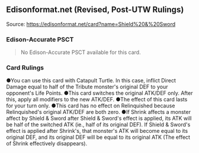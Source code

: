 
## Edisonformat.net (Revised, Post-UTW Rulings)

Source: https://edisonformat.net/card?name=Shield%20&%20Sword

### Edison-Accurate PSCT

> No Edison-Accurate PSCT available for this card.

### Card Rulings

●You can use this card with Catapult Turtle. In this case, inflict Direct Damage equal to half of the Tribute monster's original DEF to your opponent's Life Points.
●This card switches the original ATK/DEF only. After this, apply all modifiers to the new ATK/DEF.
●The effect of this card lasts for your turn only.
●This card has no effect on Relinquished because Relinquished's original ATK/DEF are both zero.
●If Shrink affects a monster affect by Shield & Sword after Shield & Sword's effect is applied, its ATK will be half of the switched ATK (ie., half of its original DEF). If Shield & Sword's effect is applied after Shrink's, that monster's ATK will become equal to its original DEF, and its original DEF will be equal to its original ATK (The effect of Shrink effectively disappears).
            